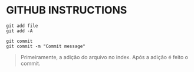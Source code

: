 # GITHUB INSTRUCTIONS


```{r, engine='bash', count_lines}
git add file
git add -A
```

```{r, engine='bash', count_lines}
git commit
git commit -m "Commit message"
```

> Primeiramente, a adição do arquivo no index. Após a adição é feito o commit.
